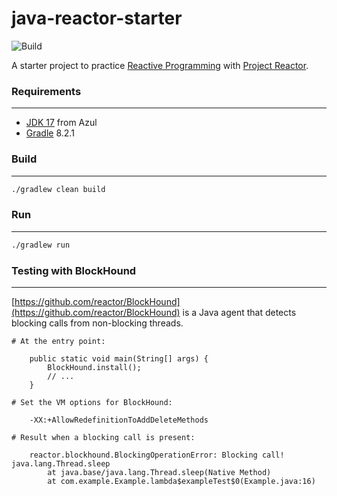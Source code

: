 # java-reactor-starter

![Build](https://github.com/rbento/java-reactor-starter/actions/workflows/gradle.yml/badge.svg)

A starter project to practice [Reactive Programming](https://en.wikipedia.org/wiki/Reactive_programming) with [Project Reactor](https://projectreactor.io).

### Requirements
---

- [JDK 17](https://www.azul.com/downloads/?package=jdk#zulu) from Azul
- [Gradle](https://gradle.org/releases/) 8.2.1

### Build
---

```bash
./gradlew clean build
```

### Run
---

```bash
./gradlew run
```

### Testing with BlockHound
---

[https://github.com/reactor/BlockHound](https://github.com/reactor/BlockHound) is a Java agent that detects blocking calls from non-blocking threads.

```
# At the entry point:

    public static void main(String[] args) {
        BlockHound.install();
        // ...
    }

# Set the VM options for BlockHound:

    -XX:+AllowRedefinitionToAddDeleteMethods

# Result when a blocking call is present:

    reactor.blockhound.BlockingOperationError: Blocking call! java.lang.Thread.sleep
	    at java.base/java.lang.Thread.sleep(Native Method)
	    at com.example.Example.lambda$exampleTest$0(Example.java:16)
```
